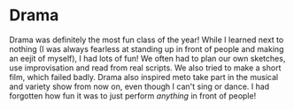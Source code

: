 <html>
<h1>Drama</h1>
<body>
  <p>Drama was definitely the most fun class of the year! While I learned next to nothing (I was always fearless at standing up in front of people and making an eejit of myself), I had lots of fun! We often had to plan our own sketches, use improvisation and read from real scripts. We also tried to make a short film, which failed badly. Drama also inspired meto take part in the musical and variety show from now on, even though I can't sing or dance. I had forgotten how fun it was to just perform <em>anything</em> in front of people!</p>
</body>
</html>
